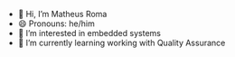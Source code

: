 - 👋 Hi, I’m Matheus Roma
- 😄 Pronouns: he/him
- 👀 I’m interested in embedded systems
- 🌱 I’m currently learning working with Quality Assurance

